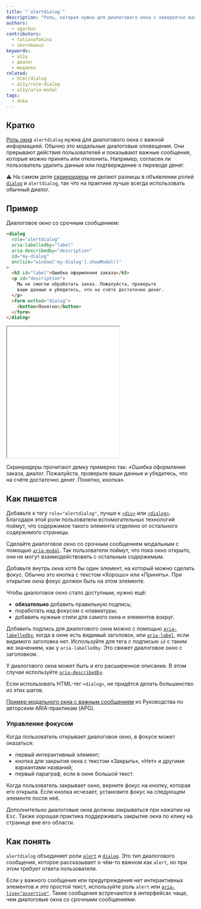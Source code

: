 ```yaml
---
title: "`alertdialog`"
description: "Роль, которая нужна для диалогового окна с невероятно важной информацией."
authors:
  - agarkov
contributors:
  - tatianafokina
  - skorobaeus
keywords:
  - a11y
  - диалог
  - модалка
related:
  - html/dialog
  - a11y/role-dialog
  - a11y/aria-modal
tags:
  - doka
---
```


## Кратко

[Роль окна](/a11y/aria-roles/#roli-okon) `alertdialog` нужна для диалогового окна с важной информацией. Обычно это модальные диалоговые оповещения. Они прерывают действия пользователей и показывают важные сообщения, которые можно принять или отклонить. Например, согласен ли пользователь удалить данные или подтверждение о переводе денег.

<aside>

⚠️ На самом деле [скринридеры](/a11y/screenreaders/) не делают разницы в объявлении ролей [`dialog`](/a11y/role-dialog/) и `alertdialog`, так что на практике лучше всегда использовать обычный диалог.

</aside>

## Пример

Диалоговое окно со срочным сообщением:

```html
<dialog
  role="alertdialog"
  aria-labelledby="label"
  aria-describedby="description"
  id="my-dialog"
  onclick="window['my-dialog'].showModal()"
>
  <h3 id="label">Ошибка оформления заказа</h3>
  <p id="description">
    Мы не смогли обработать заказ. Пожалуйста, проверьте
    ваши данные и убедитесь, что на счёте достаточно денег.
  </p>
  <form method="dialog">
    <button>Понятно</button>
  </form>
</dialog>
```

<iframe title="Окно со срочным сообщением" src="demos/dialog-w-alertdialog-role/" height="350"></iframe>

Скринридеры прочитают демку примерно так: «Ошибка оформления заказа, диалог. Пожалуйста, проверьте ваши данные и убедитесь, что на счёте достаточно денег. Понятно, кнопка».

## Как пишется

Добавьте к тегу `role="alertdialog"`, лучше к [`<div>`](/html/div/) или [`<dialog>`](/html/dialog/). Благодаря этой роли пользователи вспомогательных технологий поймут, что содержимое такого элемента отделено от остального содержимого страницы.

Сделайте диалоговое окно со срочным сообщением модальным с помощью [`aria-modal`](/a11y/aria-modal/). Так пользователи поймут, что пока окно открыто, они не могут взаимодействовать с остальным содержимым.

Добавьте внутрь окна хотя бы один элемент, на который можно сделать фокус. Обычно это кнопка с текстом «Хорошо» или «Принять». При открытии окна фокус должен быть на этом элементе.

Чтобы диалоговое окно стало доступным, нужно ещё:

- **обязательно** добавить правильную подпись;
- поработать над фокусом с клавиатуры;
- добавить нужные стили для самого окна и элементов вокруг.

Добавить подпись для диалогового окна можно с помощью [`aria-labelledby`](/a11y/aria-labelledby/), когда в окне есть видимый заголовок, или [`aria-label`](/a11y/aria-label/), если видимого заголовка нет. Используйте для тега с подписью `id` с таким же значением, как у `aria-labelledby`. Это свяжет диалоговое окно с заголовком.

У диалогового окна может быть и его расширенное описание. В этом случае используйте [`aria-describedby`](/a11y/aria-describedby/).

Если использовать HTML-тег `<dialog>`, не придётся делать большинство из этих шагов.

[Пример модального окна с важным сообщением](https://www.w3.org/WAI/ARIA/apg/patterns/alertdialog/examples/alertdialog/) из Руководства по авторским ARIA-практикам (APG).

### Управление фокусом

Когда пользователь открывает диалоговое окно, в фокусе может оказаться:

- первый интерактивный элемент;
- кнопка для закрытия окна с текстом «Закрыть», «Нет» и другими вариантами названий;
- первый параграф, если в окне большой текст.

Когда пользователь закрывает окно, верните фокус на кнопку, которая его открыла. Если кнопка исчезает, установите фокус на следующем элементе после неё.

Дополнительно диалоговые окна должны закрываться при нажатии на <kbd>Esc</kbd>. Также хорошая практика поддерживать закрытие окна по клику на странице вне его области.

## Как понять

`alertdialog` объединяет роли [`alert`](/a11y/role-alert/) и [`dialog`](/a11y/role-dialog/). Это тип диалогового сообщения, которое рассказывает о чём-то важном как `alert`, но при этом требует ответа пользователя.

Если у важного сообщения или предупреждения нет интерактивных элементов и это простой текст, используйте роль `alert` или [`aria-live="assertive"`](/a11y/aria-live/). Такие сообщения встречаются в интерфейсах чаще, чем диалоговые окна со срочными сообщениями.
